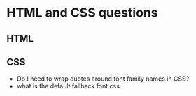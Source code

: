 # HTML and CSS questions

## HTML

## CSS
- Do I need to wrap quotes around font family names in CSS?
- what is the default fallback font css
